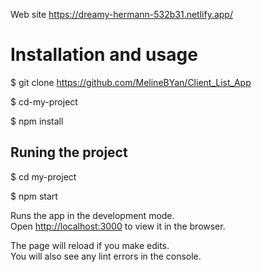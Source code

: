 Web site https://dreamy-hermann-532b31.netlify.app/

# Installation and usage

$ git clone https://github.com/MelineBYan/Client_List_App

$ cd-my-project

$ npm install

## Runing the project

$ cd my-project

$ npm start

Runs the app in the development mode.\
Open [http://localhost:3000](http://localhost:3000) to view it in the browser.

The page will reload if you make edits.\
You will also see any lint errors in the console.
